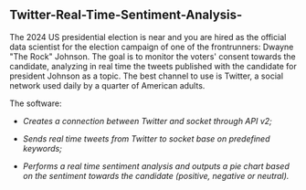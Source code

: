 ## Twitter-Real-Time-Sentiment-Analysis-
 

The 2024 US presidential election is near and you are hired as the official data scientist for the election campaign of one of the frontrunners: Dwayne "The Rock" Johnson.
The goal is to monitor the voters' consent towards the candidate, analyzing in real time the tweets published with the candidate for president Johnson as a topic.
The best channel to use is Twitter, a social network used daily by a quarter of American adults.

The software:

* _Creates a connection between Twitter and socket through API v2;_

* _Sends real time tweets from Twitter to socket base on predefined keywords;_

* _Performs a real time sentiment analysis and outputs a pie chart based on the sentiment towards the candidate (positive, negative or neutral)._
